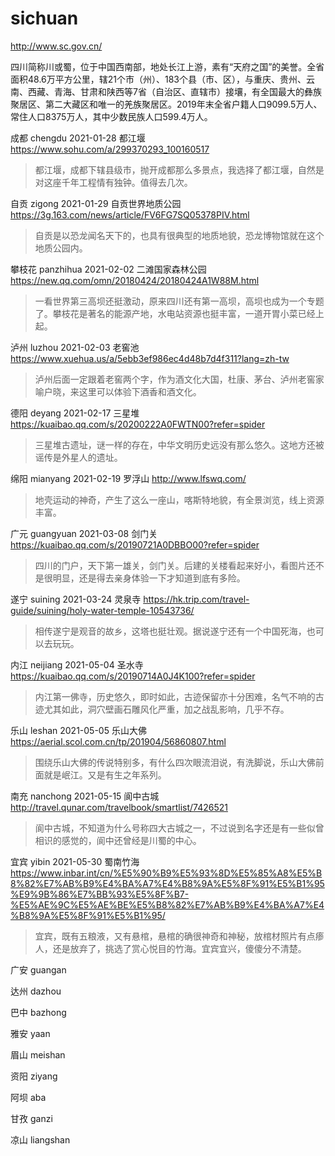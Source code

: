 # sichuan

http://www.sc.gov.cn/

四川简称川或蜀，位于中国西南部，地处长江上游，素有“天府之国”的美誉。全省面积48.6万平方公里，辖21个市（州）、183个县（市、区），与重庆、贵州、云南、西藏、青海、甘肃和陕西等7省（自治区、直辖市）接壤，有全国最大的彝族聚居区、第二大藏区和唯一的羌族聚居区。2019年末全省户籍人口9099.5万人、常住人口8375万人，其中少数民族人口599.4万人。

成都 chengdu 2021-01-28 都江堰 https://www.sohu.com/a/299370293_100160517

> 都江堰，成都下辖县级市，抛开成都那么多景点，我选择了都江堰，自然是对这座千年工程情有独钟。值得去几次。

自贡 zigong 2021-01-29 自贡世界地质公园 https://3g.163.com/news/article/FV6FG7SQ05378PIV.html

> 自贡是以恐龙闻名天下的，也具有很典型的地质地貌，恐龙博物馆就在这个地质公园内。

攀枝花 panzhihua 2021-02-02 二滩国家森林公园 https://new.qq.com/omn/20180424/20180424A1W88M.html

> 一看世界第三高坝还挺激动，原来四川还有第一高坝，高坝也成为一个专题了。攀枝花是著名的能源产地，水电站资源也挺丰富，一道开胃小菜已经上起。

泸州 luzhou 2021-02-03 老窖池 https://www.xuehua.us/a/5ebb3ef986ec4d48b7d4f311?lang=zh-tw

> 泸州后面一定跟着老窖两个字，作为酒文化大国，杜康、茅台、泸州老窖家喻户晓，来这里可以体验下酒香和酒文化。

德阳 deyang 2021-02-17 三星堆 https://kuaibao.qq.com/s/20200222A0FWTN00?refer=spider

> 三星堆古遗址，谜一样的存在，中华文明历史远没有那么悠久。这地方还被谣传是外星人的遗址。

绵阳 mianyang 2021-02-19 罗浮山 http://www.lfswq.com/

> 地壳运动的神奇，产生了这么一座山，喀斯特地貌，有全景浏览，线上资源丰富。

广元 guangyuan 2021-03-08 剑门关 https://kuaibao.qq.com/s/20190721A0DBBO00?refer=spider

> 四川的门户，天下第一雄关，剑门关。后建的关楼看起来好小，看图片还不是很明显，还是得去亲身体验一下才知道到底有多险。

遂宁 suining 2021-03-24 灵泉寺 https://hk.trip.com/travel-guide/suining/holy-water-temple-10543736/

> 相传遂宁是观音的故乡，这塔也挺壮观。据说遂宁还有一个中国死海，也可以去玩玩。

内江 neijiang 2021-05-04 圣水寺 https://kuaibao.qq.com/s/20190714A0J4K100?refer=spider

> 内江第一佛寺，历史悠久，即时如此，古迹保留亦十分困难，名气不响的古迹尤其如此，洞穴壁画石雕风化严重，加之战乱影响，几乎不存。

乐山 leshan 2021-05-05 乐山大佛 https://aerial.scol.com.cn/tp/201904/56860807.html

> 围绕乐山大佛的传说特别多，有什么四次眼流泪说，有洗脚说，乐山大佛前面就是岷江。又是有生之年系列。

南充 nanchong 2021-05-15 阆中古城 http://travel.qunar.com/travelbook/smartlist/7426521

> 阆中古城，不知道为什么号称四大古城之一，不过说到名字还是有一些似曾相识的感觉的，阆中还曾经是川蜀的中心。

宜宾 yibin 2021-05-30 蜀南竹海 https://www.inbar.int/cn/%E5%90%B9%E5%93%8D%E5%85%A8%E5%B8%82%E7%AB%B9%E4%BA%A7%E4%B8%9A%E5%8F%91%E5%B1%95%E9%9B%86%E7%BB%93%E5%8F%B7-%E5%AE%9C%E5%AE%BE%E5%B8%82%E7%AB%B9%E4%BA%A7%E4%B8%9A%E5%8F%91%E5%B1%95/

> 宜宾，既有五粮液，又有悬棺，悬棺的确很神奇和神秘，放棺材照片有点瘆人，还是放弃了，挑选了赏心悦目的竹海。宜宾宜兴，傻傻分不清楚。

广安 guangan

达州 dazhou

巴中 bazhong

雅安 yaan

眉山 meishan

资阳 ziyang

阿坝 aba

甘孜 ganzi

凉山 liangshan
